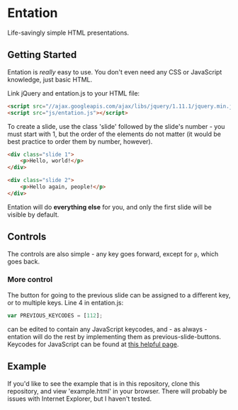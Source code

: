 Entation
========

Life-savingly simple HTML presentations.

## Getting Started
Entation is *really* easy to use. You don't even need any CSS or JavaScript knowledge, just basic HTML.

Link jQuery and entation.js to your HTML file:

```html
<script src="//ajax.googleapis.com/ajax/libs/jquery/1.11.1/jquery.min.js"></script>
<script src="js/entation.js"></script>
```

To create a slide, use the class 'slide' followed by the slide's number - you must start with 1, but the order of the elements do not matter (it would be best practice to order them by number, however).

```html
<div class="slide 1">
	<p>Hello, world!</p>
</div>

<div class="slide 2">
	<p>Hello again, people!</p>
</div>
```

Entation will do **everything else** for you, and only the first slide will be visible by default.

## Controls

The controls are also simple - any key goes forward, except for `p`, which goes back.

### More control

The button for going to the previous slide can be assigned to a different key, or to multiple keys. Line 4 in entation.js:

```javascript
var PREVIOUS_KEYCODES = [112];
```

can be edited to contain any JavaScript keycodes, and - as always - entation will do the rest by implementing them as previous-slide-buttons. Keycodes for JavaScript can be found at [this helpful page](http://www.cambiaresearch.com/articles/15/javascript-char-codes-key-codes).

## Example

If you'd like to see the example that is in this repository, clone this repository, and view 'example.html' in your browser. There will probably be issues with Internet Explorer, but I haven't tested.
